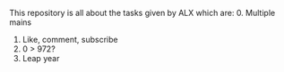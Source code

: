This repository is all about the tasks given by ALX which are: 
0. Multiple mains
1. Like, comment, subscribe
2. 0 > 972?
3. Leap year
